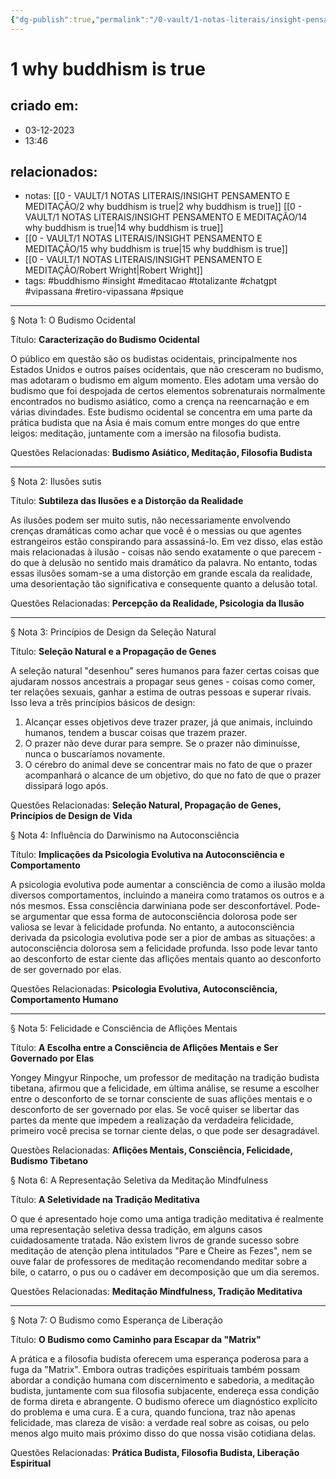 ```yaml
---
{"dg-publish":true,"permalink":"/0-vault/1-notas-literais/insight-pensamento-e-meditacao/1-why-buddhism-is-true/","tags":["buddhismo","insight","meditacao","totalizante","chatgpt","vipassana","retiro-vipassana","psique"],"dgHomeLink":true,"dgShowLocalGraph":true,"dgShowFileTree":true,"dgEnableSearch":true}
---
```


# 1 why buddhism is true

## criado em: 
- 03-12-2023
- 13:46
## relacionados:
- notas: [[0 - VAULT/1 NOTAS LITERAIS/INSIGHT PENSAMENTO E MEDITAÇÃO/2 why buddhism is true\|2 why buddhism is true]]
 [[0 - VAULT/1 NOTAS LITERAIS/INSIGHT PENSAMENTO E MEDITAÇÃO/14 why buddhism is true\|14 why buddhism is true]]
- [[0 - VAULT/1 NOTAS LITERAIS/INSIGHT PENSAMENTO E MEDITAÇÃO/15 why buddhism is true\|15 why buddhism is true]]
- [[0 - VAULT/1 NOTAS LITERAIS/INSIGHT PENSAMENTO E MEDITAÇÃO/Robert Wright\|Robert Wright]]
- tags: #buddhismo #insight #meditacao #totalizante #chatgpt #vipassana  #retiro-vipassana #psique 
---
§ Nota 1: O Budismo Ocidental

Título: **Caracterização do Budismo Ocidental**

O público em questão são os budistas ocidentais, principalmente nos Estados Unidos e outros países ocidentais, que não cresceram no budismo, mas adotaram o budismo em algum momento. Eles adotam uma versão do budismo que foi despojada de certos elementos sobrenaturais normalmente encontrados no budismo asiático, como a crença na reencarnação e em várias divindades. Este budismo ocidental se concentra em uma parte da prática budista que na Ásia é mais comum entre monges do que entre leigos: meditação, juntamente com a imersão na filosofia budista.

Questões Relacionadas: **Budismo Asiático, Meditação, Filosofia Budista**

---

§ Nota 2: Ilusões sutis

Título: **Subtileza das Ilusões e a Distorção da Realidade**

As ilusões podem ser muito sutis, não necessariamente envolvendo crenças dramáticas como achar que você é o messias ou que agentes estrangeiros estão conspirando para assassiná-lo. Em vez disso, elas estão mais relacionadas à ilusão - coisas não sendo exatamente o que parecem - do que à delusão no sentido mais dramático da palavra. No entanto, todas essas ilusões somam-se a uma distorção em grande escala da realidade, uma desorientação tão significativa e consequente quanto a delusão total.

Questões Relacionadas: **Percepção da Realidade, Psicologia da Ilusão**

---

§ Nota 3: Princípios de Design da Seleção Natural

Título: **Seleção Natural e a Propagação de Genes**

A seleção natural "desenhou" seres humanos para fazer certas coisas que ajudaram nossos ancestrais a propagar seus genes - coisas como comer, ter relações sexuais, ganhar a estima de outras pessoas e superar rivais. Isso leva a três princípios básicos de design:
1. Alcançar esses objetivos deve trazer prazer, já que animais, incluindo humanos, tendem a buscar coisas que trazem prazer.
2. O prazer não deve durar para sempre. Se o prazer não diminuísse, nunca o buscaríamos novamente.
3. O cérebro do animal deve se concentrar mais no fato de que o prazer acompanhará o alcance de um objetivo, do que no fato de que o prazer dissipará logo após.

Questões Relacionadas: **Seleção Natural, Propagação de Genes, Princípios de Design de Vida**

§ Nota 4: Influência do Darwinismo na Autoconsciência

Título: **Implicações da Psicologia Evolutiva na Autoconsciência e Comportamento**

A psicologia evolutiva pode aumentar a consciência de como a ilusão molda diversos comportamentos, incluindo a maneira como tratamos os outros e a nós mesmos. Essa consciência darwiniana pode ser desconfortável. Pode-se argumentar que essa forma de autoconsciência dolorosa pode ser valiosa se levar à felicidade profunda. No entanto, a autoconsciência derivada da psicologia evolutiva pode ser a pior de ambas as situações: a autoconsciência dolorosa sem a felicidade profunda. Isso pode levar tanto ao desconforto de estar ciente das aflições mentais quanto ao desconforto de ser governado por elas.

Questões Relacionadas: **Psicologia Evolutiva, Autoconsciência, Comportamento Humano**

---

§ Nota 5: Felicidade e Consciência de Aflições Mentais

Título: **A Escolha entre a Consciência de Aflições Mentais e Ser Governado por Elas**

Yongey Mingyur Rinpoche, um professor de meditação na tradição budista tibetana, afirmou que a felicidade, em última análise, se resume a escolher entre o desconforto de se tornar consciente de suas aflições mentais e o desconforto de ser governado por elas. Se você quiser se libertar das partes da mente que impedem a realização da verdadeira felicidade, primeiro você precisa se tornar ciente delas, o que pode ser desagradável.

Questões Relacionadas: **Aflições Mentais, Consciência, Felicidade, Budismo Tibetano**

§ Nota 6: A Representação Seletiva da Meditação Mindfulness

Título: **A Seletividade na Tradição Meditativa**

O que é apresentado hoje como uma antiga tradição meditativa é realmente uma representação seletiva dessa tradição, em alguns casos cuidadosamente tratada. Não existem livros de grande sucesso sobre meditação de atenção plena intitulados "Pare e Cheire as Fezes", nem se ouve falar de professores de meditação recomendando meditar sobre a bile, o catarro, o pus ou o cadáver em decomposição que um dia seremos.

Questões Relacionadas: **Meditação Mindfulness, Tradição Meditativa**

---

§ Nota 7: O Budismo como Esperança de Liberação

Título: **O Budismo como Caminho para Escapar da "Matrix"**

A prática e a filosofia budista oferecem uma esperança poderosa para a fuga da "Matrix". Embora outras tradições espirituais também possam abordar a condição humana com discernimento e sabedoria, a meditação budista, juntamente com sua filosofia subjacente, endereça essa condição de forma direta e abrangente. O budismo oferece um diagnóstico explícito do problema e uma cura. E a cura, quando funciona, traz não apenas felicidade, mas clareza de visão: a verdade real sobre as coisas, ou pelo menos algo muito mais próximo disso do que nossa visão cotidiana delas.

Questões Relacionadas: **Prática Budista, Filosofia Budista, Liberação Espiritual**
